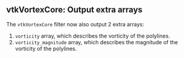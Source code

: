 ## vtkVortexCore: Output extra arrays

The `vtkVortexCore` filter now also output 2 extra arrays:

1) `vorticity` array, which describes the vorticity of the polylines.
2) `vorticity_magnitude` array, which describes the magnitude of the vorticity of the polylines.
